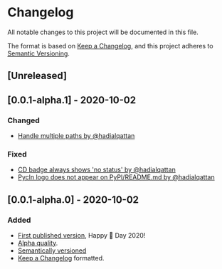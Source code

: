 # Changelog

All notable changes to this project will be documented in this file.

The format is based on [Keep a Changelog](https://keepachangelog.com/en/1.0.0/), and
this project adheres to [Semantic Versioning](https://semver.org/spec/v2.0.0.html).

<!-- Please use the below template. -->
<!-- - [description by @username](https://github.com/hadialqattan/pycln/pull/{pull_number}) -->

## [Unreleased]

## [0.0.1-alpha.1] - 2020-10-02

### Changed

- [Handle multiple paths by @hadialqattan](https://github.com/hadialqattan/pycln/pull/12)

### Fixed

- [CD badge always shows 'no status' by @hadialqattan](https://github.com/hadialqattan/pycln/pull/11)
- [Pycln logo does not appear on PyPI/README.md by @hadialqattan](https://github.com/hadialqattan/pycln/pull/11)

## [0.0.1-alpha.0] - 2020-10-02

### Added

- [First published version](https://pypi.org/project/pycln/), Happy 🍰 Day 2020!
- [Alpha quality](https://techterms.com/definition/alpha_software).
- [Semantically versioned](https://semver.org/spec/v2.0.0.html)
- [Keep a Changelog](https://keepachangelog.com/en/1.0.0/) formatted.

